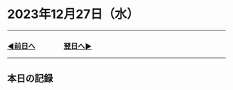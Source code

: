# 2023年12月27日（水）

---

### [◀️前日へ](https://github.com/yuasys/chatty-journal/blob/main/2023/12/2023-12-27.md)&emsp;&emsp;&emsp;&emsp;[翌日へ▶️](https://github.com/yuasys/chatty-journal/blob/main/2023/12/2023-12-2８.md)

---

## 本日の記録
